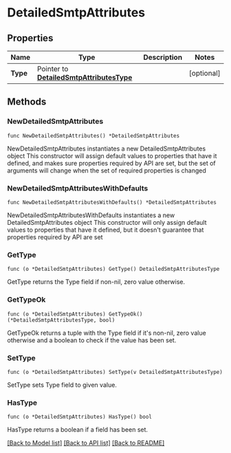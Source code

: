 # DetailedSmtpAttributes

## Properties

Name | Type | Description | Notes
------------ | ------------- | ------------- | -------------
**Type** | Pointer to [**DetailedSmtpAttributesType**](DetailedSmtpAttributesType.md) |  | [optional] 

## Methods

### NewDetailedSmtpAttributes

`func NewDetailedSmtpAttributes() *DetailedSmtpAttributes`

NewDetailedSmtpAttributes instantiates a new DetailedSmtpAttributes object
This constructor will assign default values to properties that have it defined,
and makes sure properties required by API are set, but the set of arguments
will change when the set of required properties is changed

### NewDetailedSmtpAttributesWithDefaults

`func NewDetailedSmtpAttributesWithDefaults() *DetailedSmtpAttributes`

NewDetailedSmtpAttributesWithDefaults instantiates a new DetailedSmtpAttributes object
This constructor will only assign default values to properties that have it defined,
but it doesn't guarantee that properties required by API are set

### GetType

`func (o *DetailedSmtpAttributes) GetType() DetailedSmtpAttributesType`

GetType returns the Type field if non-nil, zero value otherwise.

### GetTypeOk

`func (o *DetailedSmtpAttributes) GetTypeOk() (*DetailedSmtpAttributesType, bool)`

GetTypeOk returns a tuple with the Type field if it's non-nil, zero value otherwise
and a boolean to check if the value has been set.

### SetType

`func (o *DetailedSmtpAttributes) SetType(v DetailedSmtpAttributesType)`

SetType sets Type field to given value.

### HasType

`func (o *DetailedSmtpAttributes) HasType() bool`

HasType returns a boolean if a field has been set.


[[Back to Model list]](../README.md#documentation-for-models) [[Back to API list]](../README.md#documentation-for-api-endpoints) [[Back to README]](../README.md)


